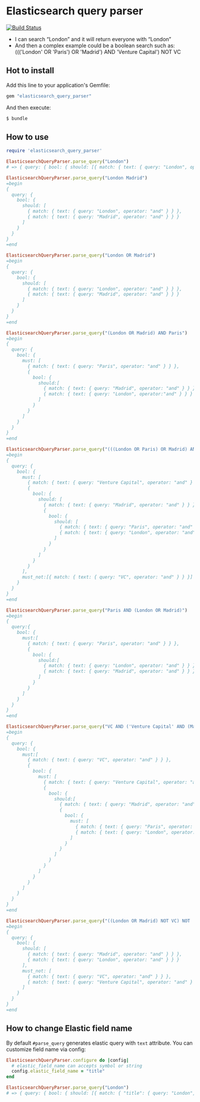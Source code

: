# Elasticsearch query parser

[![Build Status](https://semaphoreci.com/api/v1/khabibullin_ruslan/elasticsearch_query_parser/branches/master/badge.svg)](https://semaphoreci.com/khabibullin_ruslan/elasticsearch_query_parser)

- I can search “London” and it will return everyone with “London”
- And then a complex example could be a boolean search such as: ((('London' OR 'Paris') OR 'Madrid') AND 'Venture Capital') NOT VC

## Hot to install

Add this line to your application's Gemfile:

```ruby
gem "elasticsearch_query_parser"
```

And then execute:

```sh
$ bundle
```

## How to use

```ruby
require 'elasticsearch_query_parser'

ElasticsearchQueryParser.parse_query("London")
# => { query: { bool: { should: [{ match: { text: { query: "London", operator: "and" } } }] } } }

ElasticsearchQueryParser.parse_query("London Madrid")
=begin
{
  query: {
    bool: {
      should: [
        { match: { text: { query: "London", operator: "and" } } },
        { match: { text: { query: "Madrid", operator: "and" } } }
      ]
    }
  }
}
=end

ElasticsearchQueryParser.parse_query("London OR Madrid")
=begin
{
  query: {
    bool: {
      should: [
        { match: { text: { query: "London", operator: "and" } } },
        { match: { text: { query: "Madrid", operator: "and" } } }
      ]
    }
  }
}
=end

ElasticsearchQueryParser.parse_query("(London OR Madrid) AND Paris")
=begin
{
  query: {
    bool: {
      must: [
        { match: { text: { query: "Paris", operator: "and" } } },
        {
          bool: {
            should:[
              { match: { text: { query: "Madrid", operator: "and" } } },
              { match: { text: { query: "London", operator:"and" } } }
            ]
          }
        }
      ]
    }
  }
}
=end

ElasticsearchQueryParser.parse_query("(((London OR Paris) OR Madrid) AND 'Venture Capital') NOT VC")
=begin
{
  query: {
    bool: {
      must: [
        { match: { text: { query: "Venture Capital", operator: "and" } } },
        {
          bool: {
            should: [
              { match: { text: { query: "Madrid", operator: "and" } } },
              {
                bool: {
                  should: [
                    { match: { text: { query: "Paris", operator: "and" }}},
                    { match: { text: { query: "London", operator: "and" } } }
                  ]
                }
              }
            ]
          }
        }
      ],
      must_not:[{ match: { text: { query: "VC", operator: "and" } } }]
    }
  }
}
=end

ElasticsearchQueryParser.parse_query("Paris AND (London OR Madrid)")
=begin
{
  query:{
    bool: {
      must:[
        { match: { text: { query: "Paris", operator: "and" } } },
        {
          bool: {
            should:[
              { match: { text: { query: "London", operator: "and" } } },
              { match: { text: { query: "Madrid", operator: "and" } } }
            ]
          }
        }
      ]
    }
  }
}
=end

ElasticsearchQueryParser.parse_query("VC AND ('Venture Capital' AND (Madrid OR (Paris AND London)))")
=begin
{
  query: {
    bool: {
      must:[
        { match: { text: { query: "VC", operator: "and" } } },
        {
          bool: {
            must: [
              { match: { text: { query: "Venture Capital", operator: "and" } } },
              {
                bool: {
                  should:[
                    { match: { text: { query: "Madrid", operator: "and" } } },
                    {
                      bool: {
                        must: [
                          { match: { text: { query: "Paris", operator: "and" } } },
                          { match: { text: { query: "London", operator: "and" } } }
                        ]
                      }
                    }
                  ]
                }
              }
            ]
          }
        }
      ]
    }
  }
}
=end

ElasticsearchQueryParser.parse_query("((London OR Madrid) NOT VC) NOT 'Venture Capital'")
=begin
{
  query: {
    bool: {
      should: [
        { match: { text: { query: "Madrid", operator: "and" } } },
        { match: { text: { query: "London", operator: "and" } } }
      ],
      must_not: [
        { match: { text: { query: "VC", operator: "and" } } },
        { match: { text: { query: "Venture Capital", operator: "and" } } }
      ]
    }
  }
}
=end
```

## How to change Elastic field name

By default `#parse_query` generates elastic query with `text` attribute. You can customize field name via config:

```ruby
ElasticsearchQueryParser.configure do |config|
  # elastic_field_name can accepts symbol or string
  config.elastic_field_name = "title"
end

ElasticsearchQueryParser.parse_query("London")
# => { query: { bool: { should: [{ match: { "title": { query: "London", operator: "and" } } }] } } }
```
